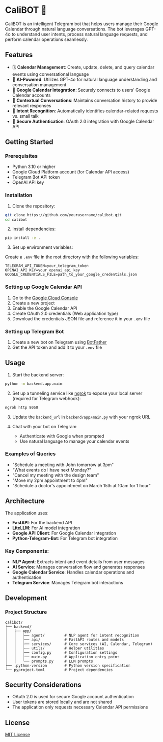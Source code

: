 # CaliBOT 📅

CaliBOT is an intelligent Telegram bot that helps users manage their Google Calendar through natural language conversations. The bot leverages GPT-4o to understand user intents, process natural language requests, and perform calendar operations seamlessly.

## Features

- 🗓️ **Calendar Management**: Create, update, delete, and query calendar events using conversational language
- 🤖 **AI-Powered**: Utilizes GPT-4o for natural language understanding and conversation management
- 🔄 **Google Calendar Integration**: Securely connects to users' Google Calendar accounts
- 💬 **Contextual Conversations**: Maintains conversation history to provide relevant responses
- 🧠 **Intent Recognition**: Automatically identifies calendar-related requests vs. small talk
- 🔐 **Secure Authentication**: OAuth 2.0 integration with Google Calendar API

## Getting Started

### Prerequisites

- Python 3.10 or higher
- Google Cloud Platform account (for Calendar API access)
- Telegram Bot API token
- OpenAI API key

### Installation

1. Clone the repository:

```bash
git clone https://github.com/yourusername/calibot.git
cd calibot
```

2. Install dependencies:

```bash
pip install -e .
```

3. Set up environment variables:

Create a `.env` file in the root directory with the following variables:

```
TELEGRAM_API_TOKEN=your_telegram_token
OPENAI_API_KEY=your_openai_api_key
GOOGLE_CREDENTIALS_FILE=path_to_your_google_credentials.json
```

### Setting up Google Calendar API

1. Go to the [Google Cloud Console](https://console.cloud.google.com/)
2. Create a new project
3. Enable the Google Calendar API
4. Create OAuth 2.0 credentials (Web application type)
5. Download the credentials JSON file and reference it in your `.env` file

### Setting up Telegram Bot

1. Create a new bot on Telegram using [BotFather](https://t.me/botfather)
2. Get the API token and add it to your `.env` file

## Usage

1. Start the backend server:

```bash
python -m backend.app.main
```

2. Set up a tunneling service like [ngrok](https://ngrok.com/) to expose your local server (required for Telegram webhook):

```bash
ngrok http 8060
```

3. Update the `backend_url` in `backend/app/main.py` with your ngrok URL

4. Chat with your bot on Telegram:
   - Authenticate with Google when prompted
   - Use natural language to manage your calendar events

### Examples of Queries

- "Schedule a meeting with John tomorrow at 3pm"
- "What events do I have next Monday?"
- "Cancel my meeting with the design team"
- "Move my 2pm appointment to 4pm"
- "Schedule a doctor's appointment on March 15th at 10am for 1 hour"

## Architecture

The application uses:

- **FastAPI**: For the backend API
- **LiteLLM**: For AI model integration
- **Google API Client**: For Google Calendar integration
- **Python-Telegram-Bot**: For Telegram bot integration

### Key Components:

- **NLP Agent**: Extracts intent and event details from user messages
- **AI Service**: Manages conversation flow and generates responses
- **Google Calendar Service**: Handles calendar operations and authentication
- **Telegram Service**: Manages Telegram bot interactions

## Development

### Project Structure

```
calibot/
├── backend/
│   ├── app/
│   │   ├── agent/         # NLP agent for intent recognition
│   │   ├── api/           # FastAPI routes and models
│   │   ├── services/      # Core services (AI, Calendar, Telegram)
│   │   ├── utils/         # Helper utilities
│   │   ├── config.py      # Configuration settings
│   │   ├── main.py        # Application entry point
│   │   └── prompts.py     # LLM prompts
├── .python-version        # Python version specification
└── pyproject.toml         # Project dependencies
```

## Security Considerations

- OAuth 2.0 is used for secure Google account authentication
- User tokens are stored locally and are not shared
- The application only requests necessary Calendar API permissions

## License

[MIT License](LICENSE)
